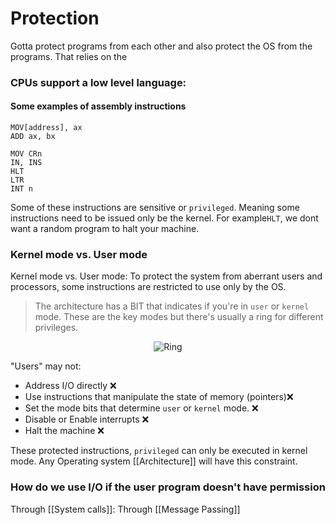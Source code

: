 # Protection
Gotta protect programs from each other and also protect the OS from the programs. That relies on the 

### CPUs support a low level language:
#### Some examples of assembly instructions 
```
MOV[address], ax
ADD ax, bx

MOV CRn 
IN, INS
HLT
LTR
INT n
```
Some of these instructions are sensitive or `privileged`. Meaning some instructions need to be issued only be the kernel. For example`HLT`, we dont want a random program to halt your machine.

### Kernel mode vs. User mode
Kernel mode vs. User mode: To protect the system from aberrant users and processors, some instructions are restricted to use only by the OS. 

> The architecture has a BIT that indicates if you're in `user` or `kernel` mode. These are the key modes but there's usually a ring for different privileges.
<p style="text-align:center;"><img src="https://upload.wikimedia.org/wikipedia/commons/thumb/2/2f/Priv_rings.svg/300px-Priv_rings.svg.png" alt="Ring"></p>

"Users" may not:
- Address I/O directly ❌
- Use instructions that manipulate the state of memory (pointers)❌
- Set the mode bits that determine `user` or `kernel` mode. ❌
- Disable or Enable interrupts ❌
- Halt the machine ❌

These protected instructions, `privileged` can only be executed in kernel mode. Any Operating system [[Architecture]] will have this constraint.

### How do we use I/O if the user program doesn't have permission

Through [[System calls]]:
Through [[Message Passing]]


